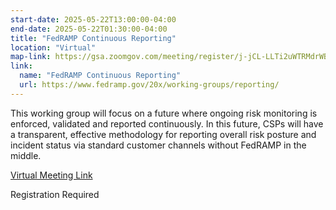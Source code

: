 ```yaml
---
start-date: 2025-05-22T13:00:00-04:00
end-date: 2025-05-22T01:30:00-04:00
title: "FedRAMP Continuous Reporting"
location: "Virtual"
map-link: https://gsa.zoomgov.com/meeting/register/j-jCL-LLTi2uWTRMdrWBzw
link:
  name: "FedRAMP Continuous Reporting"
  url: https://www.fedramp.gov/20x/working-groups/reporting/
---
```


This working group will focus on a future where ongoing risk monitoring is enforced, validated and reported continuously. In this future, CSPs will have a transparent, effective methodology for reporting overall risk posture and incident status via standard customer channels without FedRAMP in the middle.


[Virtual Meeting Link](https://gsa.zoomgov.com/meeting/register/j-jCL-LLTi2uWTRMdrWBzw)

Registration Required

